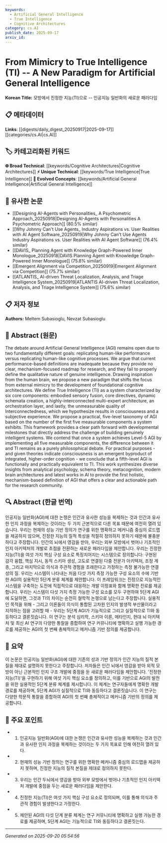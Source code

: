 ```yaml
---
keywords:
  - Artificial General Intelligence
  - True Intelligence
  - Cognitive Architectures
category: cs.AI
publish_date: 2025-09-17
arxiv_id:
---
```


<!-- KEYWORD_LINKING_METADATA:
{
  "processed_timestamp": "2025-09-22 22:54:20.103766",
  "vocabulary_version": "1.0",
  "selected_keywords": [
    "Artificial General Intelligence",
    "True Intelligence",
    "Cognitive Architectures"
  ],
  "rejected_keywords": [
    "Schema Theory",
    "Consciousness"
  ],
  "similarity_scores": {
    "Artificial General Intelligence": 0.88,
    "True Intelligence": 0.82,
    "Cognitive Architectures": 0.8
  },
  "extraction_method": "AI_prompt_based",
  "budget_applied": true
}
-->

# From Mimicry to True Intelligence (TI) -- A New Paradigm for Artificial General Intelligence

**Korean Title:** 모방에서 진정한 지능(TI)으로 -- 인공지능 일반화의 새로운 패러다임

## 📋 메타데이터

**Links**: [[digests/daily_digest_20250917|2025-09-17]]     [[categories/cs.AI|cs.AI]]

## 🏷️ 카테고리화된 키워드
**🌐 Broad Technical**: [[keywords/Cognitive Architectures|Cognitive Architectures]]
**⚡ Unique Technical**: [[keywords/True Intelligence|True Intelligence]]
**🚀 Evolved Concepts**: [[keywords/Artificial General Intelligence|Artificial General Intelligence]]

## 🔗 유사한 논문
- [[Designing AI-Agents with Personalities_ A Psychometric Approach_20250918|Designing AI-Agents with Personalities A Psychometric Approach]] (80.5% similar)
- [[Why Johnny Can't Use Agents_ Industry Aspirations vs. User Realities with AI Agent Software_20250919|Why Johnny Can't Use Agents Industry Aspirations vs. User Realities with AI Agent Software]] (76.4% similar)
- [[DAVIS_ Planning Agent with Knowledge Graph-Powered Inner Monologue_20250918|DAVIS Planning Agent with Knowledge Graph-Powered Inner Monologue]] (75.8% similar)
- [[Emergent Alignment via Competition_20250919|Emergent Alignment via Competition]] (75.7% similar)
- [[ATLANTIS_ AI-driven Threat Localization, Analysis, and Triage Intelligence System_20250919|ATLANTIS AI-driven Threat Localization, Analysis, and Triage Intelligence System]] (75.6% similar)

## 📋 저자 정보

**Authors:** Meltem Subasioglu, Nevzat Subasioglu

## 📄 Abstract (원문)

The debate around Artificial General Intelligence (AGI) remains open due to
two fundamentally different goals: replicating human-like performance versus
replicating human-like cognitive processes. We argue that current
performance-based definitions are inadequate because they provide no clear,
mechanism-focused roadmap for research, and they fail to properly define the
qualitative nature of genuine intelligence. Drawing inspiration from the human
brain, we propose a new paradigm that shifts the focus from external mimicry to
the development of foundational cognitive architectures. We define True
Intelligence (TI) as a system characterized by six core components: embodied
sensory fusion, core directives, dynamic schemata creation, a
highly-interconnected multi-expert architecture, an orchestration layer, and
lastly, the unmeasurable quality of Interconnectedness, which we hypothesize
results in consciousness and a subjective experience. We propose a practical,
five-level taxonomy of AGI based on the number of the first five measurable
components a system exhibits. This framework provides a clear path forward with
developmental milestones that directly address the challenge of building
genuinely intelligent systems. We contend that once a system achieves Level-5
AGI by implementing all five measurable components, the difference between it
and TI remains as a purely philosophical debate. For practical purposes - and
given theories indicate consciousness is an emergent byproduct of integrated,
higher-order cognition - we conclude that a fifth-level AGI is functionally and
practically equivalent to TI. This work synthesizes diverse insights from
analytical psychology, schema theory, metacognition, modern brain architectures
and latest works in AI to provide the first holistic, mechanism-based
definition of AGI that offers a clear and actionable path for the research
community.

## 🔍 Abstract (한글 번역)

인공지능 일반화(AGI)에 대한 논쟁은 인간과 유사한 성능을 복제하는 것과 인간과 유사한 인지 과정을 복제하는 것이라는 두 가지 근본적으로 다른 목표 때문에 여전히 열려 있습니다. 우리는 현재의 성능 기반 정의가 연구를 위한 명확하고 메커니즘 중심의 로드맵을 제공하지 않으며, 진정한 지능의 질적 특성을 적절히 정의하지 못하기 때문에 불충분하다고 주장합니다. 인간의 뇌에서 영감을 받아, 우리는 외부 모방에서 벗어나 기초적인 인지 아키텍처의 개발로 초점을 전환하는 새로운 패러다임을 제안합니다. 우리는 진정한 지능(TI)을 여섯 가지 핵심 구성 요소로 특징지어지는 시스템으로 정의합니다: 구현된 감각 융합, 핵심 지시, 동적 스키마 생성, 고도로 연결된 다중 전문가 아키텍처, 조정 계층, 그리고 마지막으로 의식과 주관적 경험을 초래한다고 가정하는 측정 불가능한 연결성의 질. 우리는 시스템이 나타내는 처음 다섯 가지 측정 가능한 구성 요소의 수에 기반한 AGI의 실용적인 5단계 분류 체계를 제안합니다. 이 프레임워크는 진정으로 지능적인 시스템을 구축하는 도전에 직접적으로 대응하는 개발 이정표와 함께 명확한 진로를 제공합니다. 우리는 시스템이 다섯 가지 측정 가능한 구성 요소를 모두 구현하여 5단계 AGI에 도달하면, 그것과 TI의 차이는 순전히 철학적 논쟁으로 남는다고 주장합니다. 실용적인 목적을 위해 - 그리고 이론들이 의식이 통합된 고차원 인지의 발생적 부산물이라고 지적하는 점을 고려할 때 - 우리는 5단계 AGI가 기능적으로 그리고 실질적으로 TI와 동등하다고 결론짓습니다. 이 연구는 분석 심리학, 스키마 이론, 메타인지, 현대 뇌 아키텍처 및 최신 AI 연구의 다양한 통찰을 종합하여 연구 커뮤니티에 명확하고 실행 가능한 경로를 제공하는 AGI의 첫 번째 총체적이고 메커니즘 기반 정의를 제공합니다.

## 📝 요약

이 논문은 인공지능 일반화(AGI)에 대한 기존의 성과 기반 정의가 인간 지능의 질적 본질을 제대로 설명하지 못한다고 주장합니다. 저자들은 인간 뇌에서 영감을 받아 외적 모방이 아닌 근본적인 인지 구조 개발에 중점을 둔 새로운 패러다임을 제안합니다. '진정한 지능(TI)'을 구현하기 위해 여섯 가지 핵심 요소를 정의하고, 이를 기반으로 AGI의 발전을 위한 실용적인 5단계 분류 체계를 제시합니다. 이 체계는 연구자들에게 명확한 개발 경로를 제공하며, 5단계 AGI가 실질적으로 TI와 동등하다고 결론짓습니다. 이 연구는 다양한 학문적 통찰을 종합하여 AGI의 첫 번째 총체적이고 메커니즘 기반의 정의를 제공합니다.

## 🎯 주요 포인트

- 1. 인공지능 일반화(AGI)에 대한 논쟁은 인간과 유사한 성능을 복제하는 것과 인간과 유사한 인지 과정을 복제하는 것이라는 두 가지 목표로 인해 여전히 열려 있다.

- 2. 현재의 성능 기반 정의는 연구를 위한 명확한 메커니즘 중심의 로드맵을 제공하지 못하며, 진정한 지능의 질적 본질을 제대로 정의하지 못한다.

- 3. 우리는 인간 두뇌에서 영감을 받아 외부 모방에서 벗어나 기초적인 인지 아키텍처 개발에 중점을 두는 새로운 패러다임을 제안한다.

- 4. 진정한 지능(TI)은 여섯 가지 핵심 구성 요소로 정의되며, 이를 통해 의식과 주관적 경험이 발생한다고 가정한다.

- 5. 제안된 AGI의 다섯 단계 분류 체계는 연구 커뮤니티에 명확하고 실행 가능한 경로를 제공하며, 5단계 AGI는 기능적으로 TI와 동등하다고 결론짓는다.

---

*Generated on 2025-09-20 05:54:56*